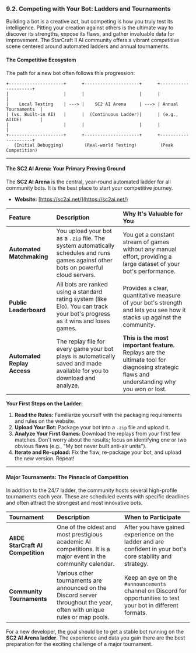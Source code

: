 ### **9.2. Competing with Your Bot: Ladders and Tournaments**

Building a bot is a creative act, but competing is how you truly test its intelligence. Pitting your creation against others is the ultimate way to discover its strengths, expose its flaws, and gather invaluable data for improvement. The StarCraft II AI community offers a vibrant competitive scene centered around automated ladders and annual tournaments.

#### **The Competitive Ecosystem**

The path for a new bot often follows this progression:

```
+---------------------+      +---------------------+      +---------------------+
|                     |      |                     |      |                     |
|    Local Testing    | ---> |    SC2 AI Arena     | ---> | Annual Tournaments  |
| (vs. Built-in AI)   |      |  (Continuous Ladder)|      | (e.g., AIIDE)       |
|                     |      |                     |      |                     |
+---------------------+      +---------------------+      +---------------------+
   (Initial Debugging)        (Real-world Testing)         (Peak Competition)
```

---

#### **The SC2 AI Arena: Your Primary Proving Ground**

The **SC2 AI Arena** is the central, year-round automated ladder for all community bots. It is the best place to start your competitive journey.

*   **Website:** [https://sc2ai.net/](https://sc2ai.net/)

| Feature | Description | Why It's Valuable for You |
| :--- | :--- | :--- |
| **Automated Matchmaking** | You upload your bot as a `.zip` file. The system automatically schedules and runs games against other bots on powerful cloud servers. | You get a constant stream of games without any manual effort, providing a large dataset of your bot's performance. |
| **Public Leaderboard** | All bots are ranked using a standard rating system (like Elo). You can track your bot's progress as it wins and loses games. | Provides a clear, quantitative measure of your bot's strength and lets you see how it stacks up against the community. |
| **Automated Replay Access**| The replay file for every game your bot plays is automatically saved and made available for you to download and analyze. | **This is the most important feature.** Replays are the ultimate tool for diagnosing strategic flaws and understanding why you won or lost. |

**Your First Steps on the Ladder:**
1.  **Read the Rules:** Familiarize yourself with the packaging requirements and rules on the website.
2.  **Upload Your Bot:** Package your bot into a `.zip` file and upload it.
3.  **Analyze Your First Games:** Download the replays from your first few matches. Don't worry about the results; focus on identifying one or two obvious flaws (e.g., "My bot never built anti-air units").
4.  **Iterate and Re-upload:** Fix the flaw, re-package your bot, and upload the new version. Repeat!

---

#### **Major Tournaments: The Pinnacle of Competition**

In addition to the 24/7 ladder, the community hosts several high-profile tournaments each year. These are scheduled events with specific deadlines and often attract the strongest and most innovative bots.

| Tournament | Description | When to Participate |
| :--- | :--- | :--- |
| **AIIDE StarCraft AI Competition** | One of the oldest and most prestigious academic AI competitions. It is a major event in the community calendar. | After you have gained experience on the ladder and are confident in your bot's core stability and strategy. |
| **Community Tournaments** | Various other tournaments are announced on the Discord server throughout the year, often with unique rules or map pools. | Keep an eye on the `#announcements` channel on Discord for opportunities to test your bot in different formats. |

For a new developer, the goal should be to get a stable bot running on the **SC2 AI Arena ladder**. The experience and data you gain there are the best preparation for the exciting challenge of a major tournament.